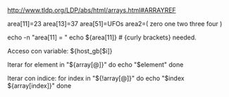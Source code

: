 http://www.tldp.org/LDP/abs/html/arrays.html#ARRAYREF

area[11]=23
area[13]=37
area[51]=UFOs
area2=( zero one two three four )

echo -n "area[11] = "
echo ${area[11]}    #  {curly brackets} needed.


Acceso con variable:
${host_gb[$i]}

Iterar
for element in "${array[@]}"
do
    echo "$element"
done


Iterar con indice:
for index in "${!array[@]}"
do
    echo "$index ${array[index]}"
done
